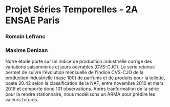 # Projet Séries Temporelles - 2A ENSAE Paris
### Romain Lefranc
### Maxime Denizan


Notre étude porte sur un indice de production industrielle corrigé des variations saisonnières et jours ouvrables (CVS-CJO). La série retenue permet de suivre l'évolution mensuelle de l'Indice CVS-CJO de la production industrielle (base 100) de parfums et de produits pour la toilette, poste 20.42 selon la classification de la NAF, entre novembre 2010 et mars 2019 et comporte donc 101 observations.
Après tranformation de la série pour la rendre stationnaire, nous modélisons un ARMA pour prédire les valeurs futures.

